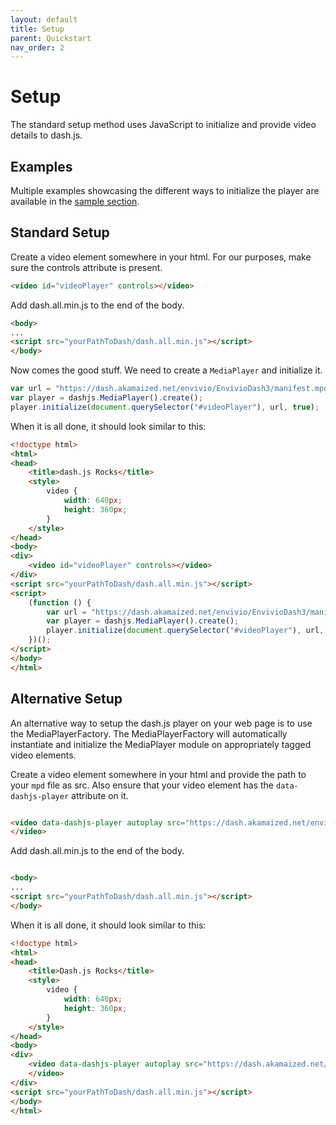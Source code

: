 ```yaml
---
layout: default
title: Setup
parent: Quickstart
nav_order: 2
---
```


# Setup

The standard setup method uses JavaScript to initialize and provide video details to dash.js. 

## Examples
Multiple examples showcasing the different ways to initialize the player are available in
the [sample section](https://reference.dashif.org/dash.js/nightly/samples/).

## Standard Setup

Create a video element somewhere in your html. For our purposes, make sure the controls attribute is present.

```html
<video id="videoPlayer" controls></video>
```

Add dash.all.min.js to the end of the body.

```html
<body>
...
<script src="yourPathToDash/dash.all.min.js"></script>
</body>
```

Now comes the good stuff. We need to create a `MediaPlayer` and initialize it.

```javascript
var url = "https://dash.akamaized.net/envivio/EnvivioDash3/manifest.mpd";
var player = dashjs.MediaPlayer().create();
player.initialize(document.querySelector("#videoPlayer"), url, true);
```

When it is all done, it should look similar to this:
```html
<!doctype html>
<html>
<head>
    <title>dash.js Rocks</title>
    <style>
        video {
            width: 640px;
            height: 360px;
        }
    </style>
</head>
<body>
<div>
    <video id="videoPlayer" controls></video>
</div>
<script src="yourPathToDash/dash.all.min.js"></script>
<script>
    (function () {
        var url = "https://dash.akamaized.net/envivio/EnvivioDash3/manifest.mpd";
        var player = dashjs.MediaPlayer().create();
        player.initialize(document.querySelector("#videoPlayer"), url, true);
    })();
</script>
</body>
</html>
```

## Alternative Setup

An alternative way to setup the dash.js player on your web page is to use the MediaPlayerFactory. The MediaPlayerFactory
will automatically instantiate and initialize the MediaPlayer module on appropriately tagged video elements.

Create a video element somewhere in your html and provide the path to your `mpd` file as src. Also ensure that your
video element has the `data-dashjs-player` attribute on it.

```html

<video data-dashjs-player autoplay src="https://dash.akamaized.net/envivio/EnvivioDash3/manifest.mpd" controls>
</video>

```

Add dash.all.min.js to the end of the body.

```html

<body>
...
<script src="yourPathToDash/dash.all.min.js"></script>
</body>
```

When it is all done, it should look similar to this:

```html
<!doctype html>
<html>
<head>
    <title>Dash.js Rocks</title>
    <style>
        video {
            width: 640px;
            height: 360px;
        }
    </style>
</head>
<body>
<div>
    <video data-dashjs-player autoplay src="https://dash.akamaized.net/envivio/EnvivioDash3/manifest.mpd" controls>
    </video>
</div>
<script src="yourPathToDash/dash.all.min.js"></script>
</body>
</html>
```

